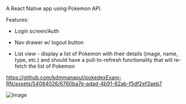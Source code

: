 A React Native app using Pokemon API.

Features:

* Login screen/Auth

* Nav drawer w/ logout button

* List view - display a list of Pokemon with their details (image, name, type, etc.) and should have a pull-to-refresh functionality that will re-fetch the list of Pokemon


https://github.com/kdmmanapul/pokedexExam-RN/assets/54084026/6760ba7e-adad-4b91-82ab-f5df2ef3aeb7

![Image](https://github.com/kdmmanapul/pokedexExam-RN/assets/54084026/b21418e6-0ba4-4779-9897-fde6adedd03b)
